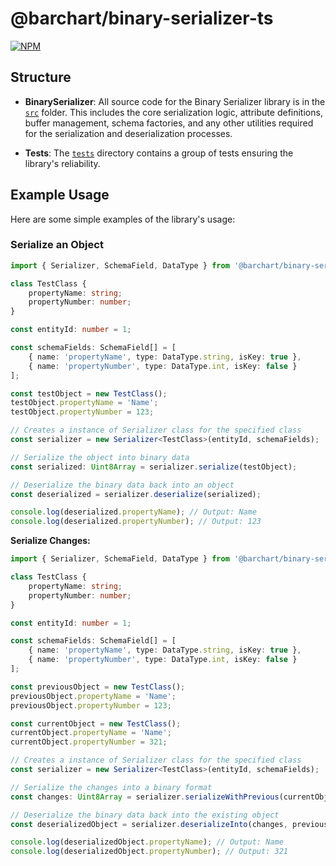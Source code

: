 # @barchart/binary-serializer-ts

[![NPM](https://img.shields.io/npm/v/@barchart/binary-serializer-ts)](https://www.npmjs.com/package/@barchart/binary-serializer-ts)

## Structure

- **BinarySerializer**: All source code for the Binary Serializer library is in the [`src`](./src) folder. This includes the core serialization logic, attribute definitions, buffer management, schema factories, and any other utilities required for the serialization and deserialization processes.

- **Tests**: The [`tests`](./tests) directory contains a group of tests ensuring the library's reliability.

## Example Usage

Here are some simple examples of the library's usage:

### Serialize an Object

```typescript
import { Serializer, SchemaField, DataType } from '@barchart/binary-serializer-ts';

class TestClass {
    propertyName: string;
    propertyNumber: number;
}

const entityId: number = 1;

const schemaFields: SchemaField[] = [
    { name: 'propertyName', type: DataType.string, isKey: true },
    { name: 'propertyNumber', type: DataType.int, isKey: false }
];

const testObject = new TestClass();
testObject.propertyName = 'Name';
testObject.propertyNumber = 123;

// Creates a instance of Serializer class for the specified class
const serializer = new Serializer<TestClass>(entityId, schemaFields);

// Serialize the object into binary data
const serialized: Uint8Array = serializer.serialize(testObject);

// Deserialize the binary data back into an object
const deserialized = serializer.deserialize(serialized);

console.log(deserialized.propertyName); // Output: Name
console.log(deserialized.propertyNumber); // Output: 123
```

**Serialize Changes:**

```typescript
import { Serializer, SchemaField, DataType } from '@barchart/binary-serializer-ts';

class TestClass {
    propertyName: string;
    propertyNumber: number;
}

const entityId: number = 1;

const schemaFields: SchemaField[] = [
    { name: 'propertyName', type: DataType.string, isKey: true },
    { name: 'propertyNumber', type: DataType.int, isKey: false }
];

const previousObject = new TestClass();
previousObject.propertyName = 'Name';
previousObject.propertyNumber = 123;

const currentObject = new TestClass();
currentObject.propertyName = 'Name';
currentObject.propertyNumber = 321;

// Creates a instance of Serializer class for the specified class
const serializer = new Serializer<TestClass>(entityId, schemaFields);

// Serialize the changes into a binary format
const changes: Uint8Array = serializer.serializeWithPrevious(currentObject, previousObject);

// Deserialize the binary data back into the existing object
const deserializedObject = serializer.deserializeInto(changes, previousObject);

console.log(deserializedObject.propertyName); // Output: Name
console.log(deserializedObject.propertyNumber); // Output: 321
```

